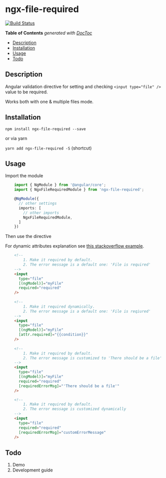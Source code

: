 # ngx-file-required

[![Build Status](https://travis-ci.org/pkantsedalov/ngx-file-required.svg?branch=master)](https://travis-ci.org/pkantsedalov/ngx-file-required)

<!-- START doctoc generated TOC please keep comment here to allow auto update -->
<!-- DON'T EDIT THIS SECTION, INSTEAD RE-RUN doctoc TO UPDATE -->
**Table of Contents**  *generated with [DocToc](https://github.com/thlorenz/doctoc)*

  - [Description](#description)
  - [Installation](#installation)
  - [Usage](#usage)
  - [Todo](#development)

<!-- END doctoc generated TOC please keep comment here to allow auto update -->

## Description

Angular validation directive for setting and checking `<input type="file" />` value to be required.

Works both with one & multiple files mode.

## Installation
`npm install ngx-file-required --save`

or via yarn

`yarn add ngx-file-required -S` (shortcut)

## Usage

Import the module

```typescript
    import { NgModule } from '@angular/core';
    import { NgxFileRequiredModule } from 'ngx-file-required';

    @NgModule({
      // other settings
      imports: [
        // other imports
        NgxFileRequiredModule,
      ]
    })
```

Then use the directive

For dynamic attributes explanation see [this stackoverflow example](https://stackoverflow.com/a/36745752/2385788).

```html
    <!-- 
        1. Make it required by default.
        2. The error message is a default one: 'File is required' 
    -->
    <input
      type="file"
      [(ngModel)]="myFile"
      required="required"
    />
    
    <!-- 
        1. Make it required dynamically.
        2. The error message is a default one: 'File is reqiured'
    -->
    <input
      type="file"
      [(ngModel)]="myFile"
      [attr.required]="{{condition}}"
    />
    
    <!-- 
        1. Make it required by default.
        2. The error message is customized to 'There should be a file' 
    -->
    <input 
      type="file" 
      [(ngModel)]="myFile"
      required="required"
      [requiredErrorMsg]="'There should be a file'" 
    />

    <!--
        1. Make it required by default.
        2. The error message is customized dynamically
    -->
    <input
      type="file"
      required="required"
      [requiredErrorMsg]="customErrorMessage"
    />
```

## Todo
1. Demo
2. Development guide
